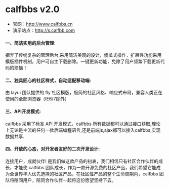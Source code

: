 # calfbbs v2.0

- 官网：http://www.calfbbs.cn
- 演示站点：http://s.calfbb.com

#### 一、简洁实用的后台管理:

摒弃了传统复杂的管理后台,采用简洁美观的设计，傻瓜式操作，扩展性功能采用模版插件机制，用户可自主下载删除。一键更新功能，免除了用户频繁下载更新代码的烦恼！

#### 二、独具匠心的社区样式，自动适配移动端:

由 layui 团队提供的 fly 社区模版，极简的社区风格、响应式布局，兼容人类正在使用的全部浏览器（IE6/7除外）

#### 三、API开发模式:

calfbbs 采用了标准 API 开发模式，calfbbs 所有数据都可以通过接口获取,理论上无论是主流的任何一款后端编程语言,还是前端js,ajax都可以接入calfbbs,实现数据共享.

#### 四、开放的心态，对开发者友好的二次开发设计:

连接用户，成就伙伴! 是我们做这款产品的初衷，我们相信只有社区合作伙伴的成长，才能使 calfbbs 团队成长，作为一款开源免费的社区产品，我们希望它能成为全世界华人优先选择的社区产品，在社区性产品的整个生命周期内，calfbbs 团队将陪同用户，陪同合作伙伴一起将这份愿望坚持下去。
